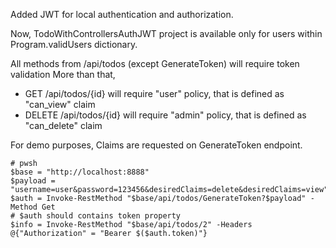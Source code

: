 ﻿Added JWT for local authentication and authorization.

Now, TodoWithControllersAuthJWT project is available only for users within Program.validUsers dictionary.

All methods from /api/todos (except GenerateToken) will require token validation
More than that, 
- GET /api/todos/{id} will require "user" policy, that is defined as "can_view" claim
- DELETE /api/todos/{id} will require "admin" policy, that is defined as "can_delete" claim

For demo purposes, Claims are requested on GenerateToken endpoint.
```
# pwsh
$base = "http://localhost:8888"
$payload = "username=user&password=123456&desiredClaims=delete&desiredClaims=view"
$auth = Invoke-RestMethod "$base/api/todos/GenerateToken?$payload" -Method Get
# $auth should contains token property
$info = Invoke-RestMethod "$base/api/todos/2" -Headers @{"Authorization" = "Bearer $($auth.token)"}
```